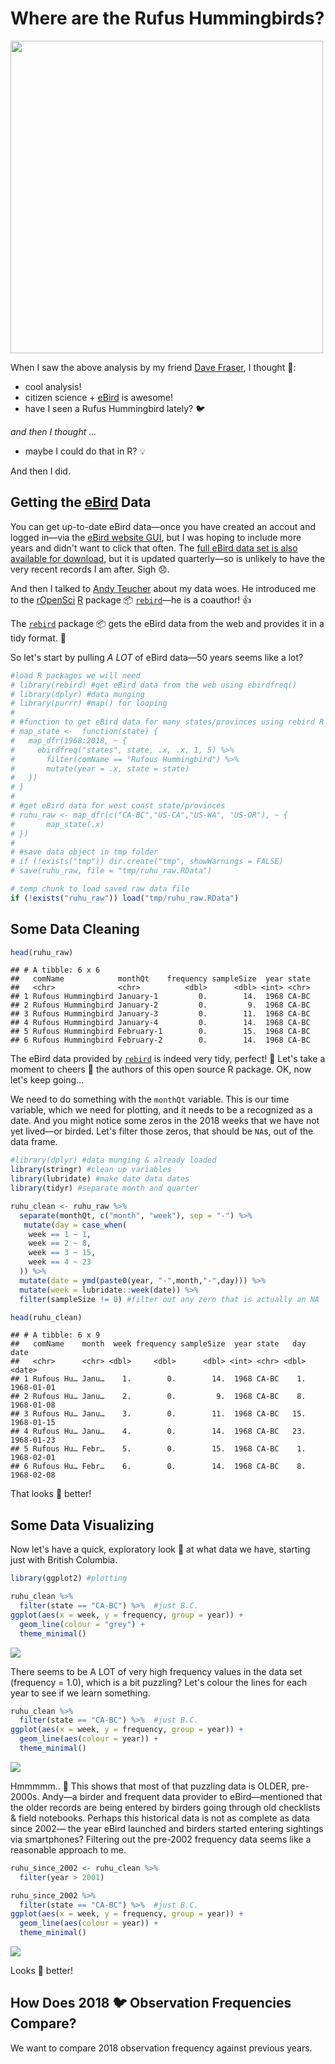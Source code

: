 
Where are the Rufus Hummingbirds?
=================================

<img src = "../images/vnhs_ruhu_tweet.png" width = "500"></img>

When I saw the above analysis by my friend [Dave Fraser](https://twitter.com/DavidFFraser), I thought 💭:

-   cool analysis!
-   citizen science + [eBird](https://ebird.org/science/download-ebird-data-products) is awesome!
-   have I seen a Rufus Hummingbird lately? 🐦

*and then I thought ...*

-   maybe I could do that in R? 💡

And then I did.

Getting the [eBird](https://ebird.org/science/download-ebird-data-products) Data
--------------------------------------------------------------------------------

You can get up-to-date eBird data—once you have created an accout and logged in—via the [eBird website GUI](https://ebird.org/explore), but I was hoping to include more years and didn't want to click that often. The [full eBird data set is also available for download](https://ebird.org/science/download-ebird-data-products), but it is updated quarterly—so is unlikely to have the very recent records I am after. Sigh 😞.

And then I talked to [Andy Teucher](https://github.com/ateucher) about my data woes. He introduced me to the [rOpenSci](https://ropensci.org/) [R](https://www.r-project.org/) package 📦 [`rebird`](https://cran.r-project.org/web/packages/rebird/index.html)—he is a coauthor! 👍

The [`rebird`](https://cran.r-project.org/web/packages/rebird/index.html) package 📦 gets the eBird data from the web and provides it in a tidy format. 🎁

So let's start by pulling *A LOT* of eBird data—50 years seems like a lot?

``` r
#load R packages we will need 
# library(rebird) #get eBird data from the web using ebirdfreq()
# library(dplyr) #data munging
# library(purrr) #map() for looping
# 
# #function to get eBird data for many states/provinces using rebird R package
# map_state <-  function(state) {
#   map_dfr(1968:2018, ~ {
#     ebirdfreq("states", state, .x, .x, 1, 5) %>%
#       filter(comName == "Rufous Hummingbird") %>%
#       mutate(year = .x, state = state)
#   })
# }
# 
# #get eBird data for west coast state/provinces
# ruhu_raw <- map_dfr(c("CA-BC","US-CA","US-WA", "US-OR"), ~ {
#       map_state(.x)
# })
# 
# #save data object in tmp folder
# if (!exists("tmp")) dir.create("tmp", showWarnings = FALSE)
# save(ruhu_raw, file = "tmp/ruhu_raw.RData")
```

``` r
# temp chunk to load saved raw data file
if (!exists("ruhu_raw")) load("tmp/ruhu_raw.RData")
```

Some Data Cleaning
------------------

``` r
head(ruhu_raw)
```

    ## # A tibble: 6 x 6
    ##   comName            monthQt    frequency sampleSize  year state
    ##   <chr>              <chr>          <dbl>      <dbl> <int> <chr>
    ## 1 Rufous Hummingbird January-1         0.        14.  1968 CA-BC
    ## 2 Rufous Hummingbird January-2         0.         9.  1968 CA-BC
    ## 3 Rufous Hummingbird January-3         0.        11.  1968 CA-BC
    ## 4 Rufous Hummingbird January-4         0.        14.  1968 CA-BC
    ## 5 Rufous Hummingbird February-1        0.        15.  1968 CA-BC
    ## 6 Rufous Hummingbird February-2        0.        14.  1968 CA-BC

The eBird data provided by [`rebird`](https://cran.r-project.org/web/packages/rebird/index.html) is indeed very tidy, perfect! 🎁 Let's take a moment to cheers 🎉 the authors of this open source R package. OK, now let's keep going...

We need to do something with the `monthQt` variable. This is our time variable, which we need for plotting, and it needs to be a recognized as a date. And you might notice some zeros in the 2018 weeks that we have not yet lived—or birded. Let's filter those zeros, that should be `NA`s, out of the data frame.

``` r
#library(dplyr) #data munging & already loaded
library(stringr) #clean up variables
library(lubridate) #make date data dates
library(tidyr) #separate month and quarter

ruhu_clean <- ruhu_raw %>% 
  separate(monthQt, c("month", "week"), sep = "-") %>%
   mutate(day = case_when(
    week == 1 ~ 1,
    week == 2 ~ 8,
    week == 3 ~ 15,
    week == 4 ~ 23
  )) %>%
  mutate(date = ymd(paste0(year, "-",month,"-",day))) %>% 
  mutate(week = lubridate::week(date)) %>% 
  filter(sampleSize != 0) #filter out any zero that is actually an NA

head(ruhu_clean)
```

    ## # A tibble: 6 x 9
    ##   comName    month  week frequency sampleSize  year state   day date      
    ##   <chr>      <chr> <dbl>     <dbl>      <dbl> <int> <chr> <dbl> <date>    
    ## 1 Rufous Hu… Janu…    1.        0.        14.  1968 CA-BC    1. 1968-01-01
    ## 2 Rufous Hu… Janu…    2.        0.         9.  1968 CA-BC    8. 1968-01-08
    ## 3 Rufous Hu… Janu…    3.        0.        11.  1968 CA-BC   15. 1968-01-15
    ## 4 Rufous Hu… Janu…    4.        0.        14.  1968 CA-BC   23. 1968-01-23
    ## 5 Rufous Hu… Febr…    5.        0.        15.  1968 CA-BC    1. 1968-02-01
    ## 6 Rufous Hu… Febr…    6.        0.        14.  1968 CA-BC    8. 1968-02-08

That looks 👀 better!

Some Data Visualizing
---------------------

Now let's have a quick, exploratory look 👀 at what data we have, starting just with British Columbia.

``` r
library(ggplot2) #plotting

ruhu_clean %>% 
  filter(state == "CA-BC") %>%  #just B.C.
ggplot(aes(x = week, y = frequency, group = year)) +
  geom_line(colour = "grey") +
  theme_minimal()
```

<img src="ruhu-ebird-observations_files/figure-markdown_github/unnamed-chunk-3-1.png" style="display: block; margin: auto;" />

There seems to be A LOT of very high frequency values in the data set (frequency = 1.0), which is a bit puzzling? Let's colour the lines for each year to see if we learn something.

``` r
ruhu_clean %>% 
  filter(state == "CA-BC") %>%  #just B.C.
ggplot(aes(x = week, y = frequency, group = year)) +
  geom_line(aes(colour = year)) +
  theme_minimal()
```

<img src="ruhu-ebird-observations_files/figure-markdown_github/unnamed-chunk-4-1.png" style="display: block; margin: auto;" />

Hmmmmm.. 👀 This shows that most of that puzzling data is OLDER, pre-2000s. Andy—a birder and frequent data provider to eBird—mentioned that the older records are being entered by birders going through old checklists & field notebooks. Perhaps this historical data is not as complete as data since 2002— the year eBird launched and birders started entering sightings via smartphones? Filtering out the pre-2002 frequency data seems like a reasonable approach to me.

``` r
ruhu_since_2002 <- ruhu_clean %>% 
  filter(year > 2001) 

ruhu_since_2002 %>% 
  filter(state == "CA-BC") %>%  #just B.C.
ggplot(aes(x = week, y = frequency, group = year)) +
  geom_line(aes(colour = year)) +
  theme_minimal()
```

<img src="ruhu-ebird-observations_files/figure-markdown_github/filter-1.png" style="display: block; margin: auto;" />

Looks 👀 better!

How Does 2018 🐦 Observation Frequencies Compare?
------------------------------------------------

We want to compare 2018 observation frequency against previous years.
